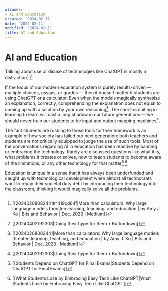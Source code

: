 ```yaml
---
aliases:
- AI and Education
created: '2024-02-11'
date: '2024-02-11'
modified: '2024-02-11'
title: AI and Education
---
```


# AI and Education

Talking about use or disuse of technologies like ChatGPT is mostly a distraction[^1] [^5].

If the focus of our modern education system is purely results-driven — multiple choices, essays, or grades — then it doesn't matter if students are using ChatGPT or a calculator. Even when the models magically synthesise an explanation, correctly, comprehending the explanation does not equal to coming up with a solution by your own reasoning[^2]. The short-circuiting in learning to learn will cast a long shadow in our future generations — we should never train our students to be input and output mapping machines[^5].

The fact students are rushing to those tools for their homework is an example of how society has failed our next generation: both teachers and students are not critically equipped to judge the use of such tools. Most of the conversations regarding AI in education has been reactive by banning or embracing the technology. Rarely are discussed questions like what it is, what problems it creates or solves, how to teach students to become aware of the limitations, or any other technology for that matter[^3] [^4].

Education is unique in a sense that it has always been underfunded and caught up with technological development when almost all technocrats want to repay their societal duty debt by introducing their technology into the classroom, thinking it would magically solve all the problems.

[^1]: [[20240208082441#^419cd64f|More than calculators: Why large language models threaten learning, teaching, and education | by Amy J. Ko | Bits and Behavior | Dec, 2023 | Medium]]
[^2]: [[20240208082441|More than calculators: Why large language models threaten learning, teaching, and education | by Amy J. Ko | Bits and Behavior | Dec, 2023 | Medium]]
[^3]: [[Students Depend on ChatGPT for Final Exams|Students Depend on ChatGPT for Final Exams]]
[^4]: [[What Students Lose by Embracing Easy Tech Like ChatGPT|What Students Lose by Embracing Easy Tech Like ChatGPT]]
[^5]: [[20240402192303|Doing their hype for them • Buttondown]]